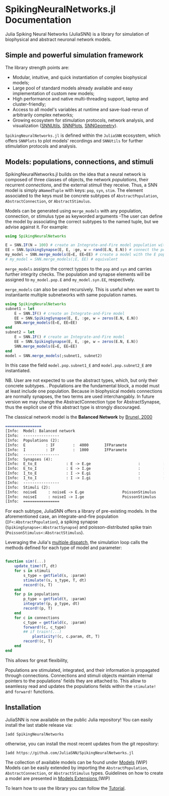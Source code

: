 # SpikingNeuralNetworks.jl Documentation



Julia Spiking Neural Networks (JuliaSNN) is a library for simulation of biophysical and abstract neuronal network models. 


## Simple and powerful simulation framework

The library strength points are:
 - Modular, intuitive, and quick instantiation of complex biophysical models;
 - Large pool of standard models already available and easy implementation of custom new models;
 - High performance and native multi-threading support, laptop and cluster-friendly;
 - Access to all model's variables at runtime and save-load-rerun of arbitrarily complex networks;
 - Growing ecosystem for stimulation protocols, network analysis, and visualization ([SNNUtils](https://github.com/JuliaSNN/SNNUtils), [SNNPlots](https://github.com/JuliaSNN/SNNPlots), [SNNGeometry](https://github.com/JuliaSNN/SNNGeometry)).

`SpikingNeuralNetworks.jl` is defined within the `JuliaSNN` ecosystem, which offers `SNNPlots` to plot models' recordings and `SNNUtils` for further stimulation protocols and analysis.


## Models: populations, connections, and stimuli

SpikingNeuralNetworks.jl builds on the idea that a neural network is composed of three classes of objects, the network _populations_, their recurrent _connections_, and the external _stimuli_ they receive. Thus, a SNN model is simply a`NamedTuple` with keys: `pop`, `syn`, `stim`. The element associated to the keys must be concrete subtypes of `AbstractPopulation`, `AbstractConnection`, or `AbstractStimulus`. 

Models can be generated using `merge_models` with any population, connection, or stimulus type as keyworded arguments -The user can define the model by associating the correct subtypes to the named tuple, but we advise against it. For example:

```julia
using SpikingNeuralNetworks

E = SNN.IF(N = 100) # create an Integrate-and-Fire model population with 100 neurons. Use default parameters
EE = SNN.SpikingSynapse(E, E, :ge, w = rand(E.N, E.N)) # connect the populations with recurrent, spiking synapses, the synapse target the :ge field.
my_model = SNN.merge_models(E=E, EE=EE) # create a model with the E population and the EE connection.
# my_model = SNN.merge_models(;E, EE) # equivalent
```

`merge_models` assigns the correct typpes to the `pop` and `syn` and carries further integrity checks. 
The population and synapse elements will be assigned to `my_model.pop.E` and `my_model.syn.EE`, respectively.

`merge_models` can also be used recursively. This is useful when we want to instantiante multiple subnetworks with same population names.

```julia
using SpikingNeuralNetworks
subnet1 = let
    E = SNN.IF() # create an Integrate-and-Fire model
    EE = SNN.SpikingSynapse(E, E, :ge, w = zeros(E.N, E.N))
    SNN.merge_models(E=E, EE=EE)
end
subnet2 = let
    E = SNN.IF() # create an Integrate-and-Fire model
    EE = SNN.SpikingSynapse(E, E, :ge, w = zeros(E.N, E.N))
    SNN.merge_models(E=E, EE=EE)
end
model = SNN.merge_models(;subnet1, subnet2)
```
In this case the field `model.pop.subnet1_E` and `model.pop.subnet2_E` are instantiated.


NB.
User are not expected to use the abstract types, which, but only their concrete subtypes.  . Populations are the fundamental block, a model must at least include one population.
Because in biophysical models connections are normally synapses, the two terms are used interchangably. In future version we may change the AbstractConnection type for AbstractSynapse, thus the explicit use of this abstract type is strongly discouraged.




The classical network model is the __Balanced Network__ by [Brunel, 2000](https://link.springer.com/article/10.1023/A:1008925309027)



```md
================
[Info:  Model: Balanced network
[Info:  ----------------
[Info:  Populations (2):
[Info:  E         : IF        :  4000       IFParamete
[Info:  I         : IF        :  1000       IFParamete
[Info:  ----------------
[Info:  Synapses (4): 
[Info:  E_to_E             : E -> E.ge                     :          : NoLTP      : NoSTP     
[Info:  E_to_I             : E -> I.ge                     :          : NoLTP      : NoSTP     
[Info:  I_to_E             : I -> E.gi                     :          : NoLTP      : NoSTP     
[Info:  I_to_I             : I -> I.gi                     :          : NoLTP      : NoSTP     
[Info:  ----------------
[Info:  Stimuli (2):
[Info:  noiseE     : noiseE -> E.ge                 PoissonStimulus
[Info:  noiseI     : noiseI -> I.ge                 PoissonStimulus
[Info:  ================
```

For each subtype, JuliaSNN offers a library of pre-existing models. In the aforementioned case, an integrate-and-fire population (`IF<:AbstractPopulation`), a spiking synapse (`SpikingSynapse<:AbstractSynapse`) and poisson-distributed spike train (`PoissonStimulus<:AbstractStimulus`).

Leveraging the Julia's [multiple dispatch](https://docs.julialang.org/en/v1/manual/methods/#Methods), the simulation loop calls the methods defined for each type of model and parameter:

```julia

function sim!(...)
    update_time!(T, dt)
    for s in stimuli
        s_type = getfield(s, :param)
        stimulate!(s, s_type, T, dt)
        record!(s, T)
    end
    for p in populations
        p_type = getfield(t, :param)
        integrate!(p, p_type, dt)
        record!(p, T)
    end
    for c in connections
        c_type = getfield(c, :param)
        forward!(c, c_type)
        ## if train!(...) 
            plasticity!(c, c.param, dt, T)
        record!(c, T)
    end
end
```

This allows for great flexibility, 

Populations are stimulated, integrated, and their information is propagated through connections. 
Connections and stimuli objects maintain internal pointers to the populations' fields they are attached to. This allow to seamlessy read and updates the populations fields within the `stimulate!` and `forward!` functions.



## Installation

JuliaSNN is now available on the public Julia repository!
You can easily install the last stable release via:

```
]add SpikingNeuralNetworks
```

otherwise, you can install the most recent updates from the git repository:

```
]add https://github.com/JuliaSNN/SpikingNeuralNetworks.jl
```

The collection of available models can be found under [Models](@ref) (WIP)
Models can be easily extended by importing the `AbstractPopulation`, `AbstractConnection`, or `AbstractStimulus` types. Guidelines on how to create a model are presented in [Models Extensions ](@ref) (WIP)

To learn how to use the library you can follow the [Tutorial](@ref).





